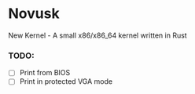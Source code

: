 # Novusk
New Kernel - A small x86/x86_64 kernel written in Rust

### TODO:
- [ ] Print from BIOS
- [ ] Print in protected VGA mode
